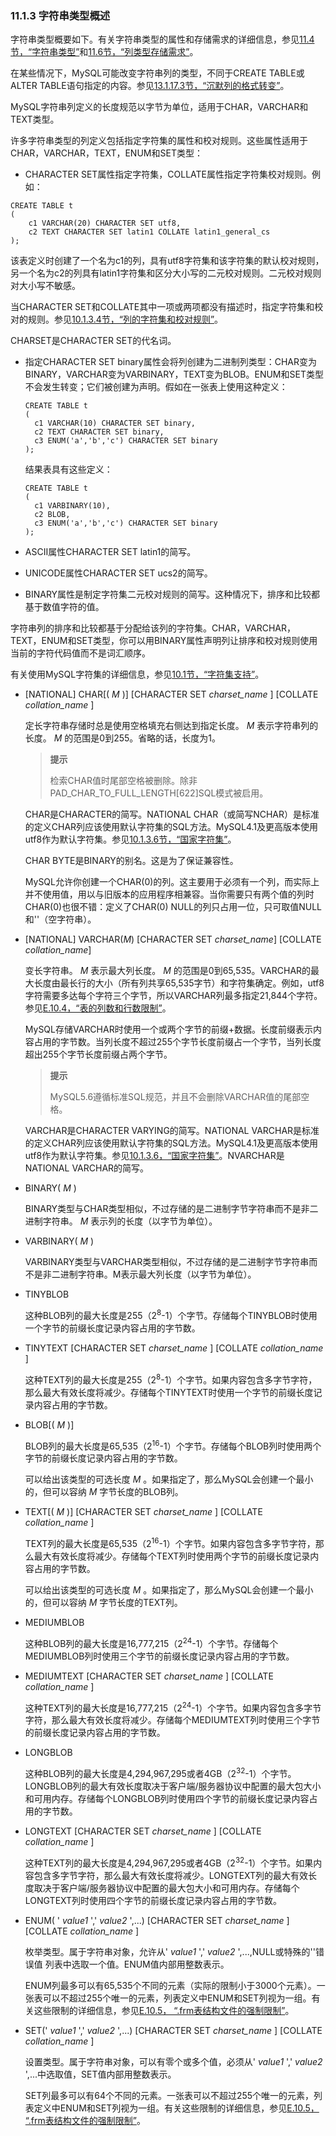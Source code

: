 ### 11.1.3 字符串类型概述

字符串类型概要如下。有关字符串类型的属性和存储需求的详细信息，参见[11.4节，“字符串类型”](./11.04.00_String_Types.md)和[11.6节，“列类型存储需求”](./11.06.00_Data_Type_Storage_Requirements.md)。

在某些情况下，MySQL可能改变字符串列的类型，不同于CREATE TABLE或ALTER TABLE语句指定的内容。参见[13.1.17.3节，“沉默列的格式转变”](../Chapter_13/13.01.17_CREATE_TABLE_Syntax.md#3)。

MySQL字符串列定义的长度规范以字节为单位，适用于CHAR，VARCHAR和TEXT类型。

许多字符串类型的列定义包括指定字符集的属性和校对规则。这些属性适用于CHAR，VARCHAR，TEXT，ENUM和SET类型：

* CHARACTER SET属性指定字符集，COLLATE属性指定字符集校对规则。例如：

```
CREATE TABLE t
(
    c1 VARCHAR(20) CHARACTER SET utf8,
    c2 TEXT CHARACTER SET latin1 COLLATE latin1_general_cs
);
```

该表定义时创建了一个名为c1的列，具有utf8字符集和该字符集的默认校对规则，另一个名为c2的列具有latin1字符集和区分大小写的二元校对规则。二元校对规则对大小写不敏感。

当CHARACTER SET和COLLATE其中一项或两项都没有描述时，指定字符集和校对的规则。参见[10.1.3.4节，“列的字符集和校对规则”](../Chapter_10/10.01.03_Specifying_Character_Sets_and_Collations.md#10.1.3.4)。

CHARSET是CHARACTER SET的代名词。

* 指定CHARACTER SET binary属性会将列创建为二进制列类型：CHAR变为BINARY，VARCHAR变为VARBINARY，TEXT变为BLOB。ENUM和SET类型不会发生转变；它们被创建为声明。假如在一张表上使用这种定义：

    ````
    CREATE TABLE t
    (
      c1 VARCHAR(10) CHARACTER SET binary,
      c2 TEXT CHARACTER SET binary,
      c3 ENUM('a','b','c') CHARACTER SET binary
    );
    ````

    结果表具有这些定义：

    ```
    CREATE TABLE t
    (
      c1 VARBINARY(10),
      c2 BLOB,
      c3 ENUM('a','b','c') CHARACTER SET binary
    );
    ```

* ASCII属性CHARACTER SET latin1的简写。

* UNICODE属性CHARACTER SET ucs2的简写。

* BINARY属性是制定字符集二元校对规则的简写。这种情况下，排序和比较都基于数值字符的值。

字符串列的排序和比较都基于分配给该列的字符集。CHAR，VARCHAR，TEXT，ENUM和SET类型，你可以用BINARY属性声明列让排序和校对规则使用当前的字符代码值而不是词汇顺序。

有关使用MySQL字符集的详细信息，参见[10.1节，“字符集支持”](../Chapter_10/10.01.00_Character_Set_Support.md)。

* [NATIONAL] CHAR[( *M* )] [CHARACTER SET  *charset\_name* ] [COLLATE
 *collation\_name* ]

    定长字符串存储时总是使用空格填充右侧达到指定长度。 *M* 表示字符串列的长度。 *M* 的范围是0到255。省略的话，长度为1。

    > **提示**
    > 
    > 检索CHAR值时尾部空格被删除。除非PAD\_CHAR\_TO\_FULL\_LENGTH[622]SQL模式被启用。

    CHAR是CHARACTER的简写。NATIONAL CHAR（或简写NCHAR）是标准的定义CHAR列应该使用默认字符集的SQL方法。MySQL4.1及更高版本使用utf8作为默认字符集。参见[10.1.3.6节，“国家字符集”](../Chapter_10/10.01.03_Specifying_Character_Sets_and_Collations.md#10.1.3.6)。

    CHAR BYTE是BINARY的别名。这是为了保证兼容性。

    MySQL允许你创建一个CHAR(0)的列。这主要用于必须有一个列，而实际上并不使用值，用以与旧版本的应用程序相兼容。当你需要只有两个值的列时CHAR(0)也很不错：定义了CHAR(0) NULL的列只占用一位，只可取值NULL和''（空字符串）。

* [NATIONAL] VARCHAR(*M*) [CHARACTER SET *charset\_name*] [COLLATE
*collation\_name*]

    变长字符串。 *M* 表示最大列长度。 *M* 的范围是0到65,535。VARCHAR的最大长度由最长行的大小（所有列共享65,535字节）和字符集确定。例如，utf8字符需要多达每个字符三个字节，所以VARCHAR列最多指定21,844个字符。参见[E.10.4，“表的列数和行数限制”](../Appendix_E/E.10.04_Limits_on_Table_Column_Count_and_Row_Size.md)。

    MySQL存储VARCHAR时使用一个或两个字节的前缀+数据。长度前缀表示内容占用的字节数。当列长度不超过255个字节长度前缀占一个字节，当列长度超出255个字节长度前缀占两个字节。

    > **提示**
    > 
    > MySQL5.6遵循标准SQL规范，并且不会删除VARCHAR值的尾部空格。

    VARCHAR是CHARACTER VARYING的简写。NATIONAL VARCHAR是标准的定义CHAR列应该使用默认字符集的SQL方法。MySQL4.1及更高版本使用utf8作为默认字符集。参见[10.1.3.6，“国家字符集”](../Chapter_10/10.01.03_Specifying_Character_Sets_and_Collations.md#10.1.3.6)。NVARCHAR是NATIONAL VARCHAR的简写。

* BINARY( *M* )

    BINARY类型与CHAR类型相似，不过存储的是二进制字节字符串而不是非二进制字符串。 *M* 表示列的长度（以字节为单位）。

* VARBINARY( *M* )

    VARBINARY类型与VARCHAR类型相似，不过存储的是二进制字节字符串而不是非二进制字符串。M表示最大列长度（以字节为单位）。

* TINYBLOB

    这种BLOB列的最大长度是255（2<sup>8</sup>-1）个字节。存储每个TINYBLOB时使用一个字节的前缀长度记录内容占用的字节数。

* TINYTEXT [CHARACTER SET  *charset\_name* ] [COLLATE  *collation\_name* ]

    这种TEXT列的最大长度是255（2<sup>8</sup>-1）个字节。如果内容包含多字节字符，那么最大有效长度将减少。存储每个TINYTEXT时使用一个字节的前缀长度记录内容占用的字节数。

* BLOB[( *M* )]

    BLOB列的最大长度是65,535（2<sup>16</sup>-1）个字节。存储每个BLOB列时使用两个字节的前缀长度记录内容占用的字节数。

    可以给出该类型的可选长度 *M* 。如果指定了，那么MySQL会创建一个最小的，但可以容纳 *M* 字节长度的BLOB列。

* TEXT[( *M* )] [CHARACTER SET  *charset\_name* ] [COLLATE  *collation\_name* ]

    TEXT列的最大长度是65,535（2<sup>16</sup>-1）个字节。如果内容包含多字节字符，那么最大有效长度将减少。存储每个TEXT列时使用两个字节的前缀长度记录内容占用的字节数。

    可以给出该类型的可选长度 *M* 。如果指定了，那么MySQL会创建一个最小的，但可以容纳 *M* 字节长度的TEXT列。

* MEDIUMBLOB

    这种BLOB列的最大长度是16,777,215（2<sup>24</sup>-1）个字节。存储每个MEDIUMBLOB列时使用三个字节的前缀长度记录内容占用的字节数。

* MEDIUMTEXT [CHARACTER SET  *charset\_name* ] [COLLATE  *collation\_name* ]

    这种TEXT列的最大长度是16,777,215（2<sup>24</sup>-1）个字节。如果内容包含多字节字符，那么最大有效长度将减少。存储每个MEDIUMTEXT列时使用三个字节的前缀长度记录内容占用的字节数。

* LONGBLOB

    这种BLOB列的最大长度是4,294,967,295或者4GB（2<sup>32</sup>-1）个字节。LONGBLOB列的最大有效长度取决于客户端/服务器协议中配置的最大包大小和可用内存。存储每个LONGBLOB列时使用四个字节的前缀长度记录内容占用的字节数。

* LONGTEXT [CHARACTER SET  *charset\_name* ] [COLLATE  *collation\_name* ]

    这种TEXT列的最大长度是4,294,967,295或者4GB（2<sup>32</sup>-1）个字节。如果内容包含多字节字符，那么最大有效长度将减少。LONGTEXT列的最大有效长度取决于客户端/服务器协议中配置的最大包大小和可用内存。存储每个LONGTEXT列时使用四个字节的前缀长度记录内容占用的字节数。

* ENUM( ' *value1* ',' *value2* ',...) [CHARACTER SET  *charset\_name* ] [COLLATE  *collation\_name* ]

    枚举类型。属于字符串对象，允许从' *value1* ',' *value2* ',...,NULL或特殊的''错误值 列表中选取一个值。ENUM值内部用整数表示。

    ENUM列最多可以有65,535个不同的元素（实际的限制小于3000个元素）。一张表可以不超过255个唯一的元素，列表定义中ENUM和SET列视为一组。有关这些限制的详细信息，参见[E.10.5， “.frm表结构文件的强制限制”](../Appendix_E/E.10.05_Limits_Imposed_by_.frm_File_Structure.md)。

* SET(' *value1* ',' *value2* ',...) [CHARACTER SET  *charset\_name* ] [COLLATE  *collation\_name* ]

    设置类型。属于字符串对象，可以有零个或多个值，必须从' *value1* ',' *value2* ',...中选取值，SET值内部用整数表示。

    SET列最多可以有64个不同的元素。一张表可以不超过255个唯一的元素，列表定义中ENUM和SET列视为一组。有关这些限制的详细信息，参见[E.10.5， “.frm表结构文件的强制限制”](../Appendix_E/E.10.05_Limits_Imposed_by_.frm_File_Structure.md)。